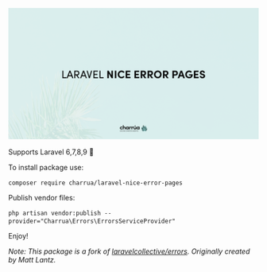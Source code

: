 <p align="center"><img src="/art/socialcard.png" alt="Social Card of Laravel Nice Error Pages"></p>

Supports Laravel 6,7,8,9 🚀

To install package use:
```
composer require charrua/laravel-nice-error-pages
```

Publish vendor files:
```
php artisan vendor:publish --provider="Charrua\Errors\ErrorsServiceProvider"
```

Enjoy!

*Note: This package is a fork of [laravelcollective/errors](https://github.com/LaravelCollective/errors). Originally created by Matt Lantz.*